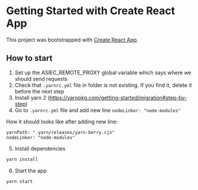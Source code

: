 # Getting Started with Create React App

This project was bootstrapped with [Create React App](https://github.com/facebook/create-react-app).

## How to start
1) Set up the ASIEC_REMOTE_PROXY global variable which says where we should send requests
2) Check that `.yarnrc.yml` file in folder is not existing. If you find it, delete it before the next step
3) Install yarn 2 (https://yarnpkg.com/getting-started/migration#step-by-step)
4) Go to `.yarnrc.yml` file and add new line `nodeLinker: "node-modules"`

How it should looks like after adding new line:
```
yarnPath: ".yarn/releases/yarn-berry.cjs"
nodeLinker: "node-modules"
```
5) Install dependencies

```sh
yarn install
```

6) Start the app

```sh
yarn start
```
